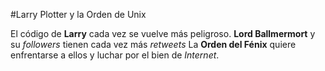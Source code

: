 #Larry Plotter y la Orden de Unix

El código de **Larry** cada vez se vuelve más peligroso.
**Lord Ballmermort** y su *followers* tienen cada vez más *retweets*
La **Orden del Fénix** quiere enfrentarse a ellos y luchar por el bien de *Internet*.
